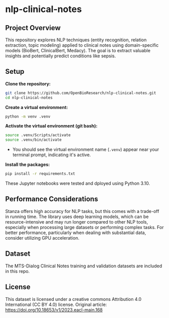 # nlp-clinical-notes

## Project Overview

This repository explores NLP techniques (entity recognition, relation extraction, topic modeling) applied to clinical notes using domain-specific models (BioBert, ClinicalBert, Medacy). The goal is to extract valuable insights and potentially predict conditions like sepsis.

## Setup

**Clone the repository:**

```bash
git clone https://github.com/OpenBioResearch/nlp-clinical-notes.git
cd nlp-clinical-notes
```

**Create a virtual environment:**
```bash
python -m venv .venv 
```

**Activate the virtual environment (git bash):**



```bash
source .venv/Scripts/activate
source .venv/bin/activate
```
* You should see the virtual environment name (`.venv`) appear near your terminal prompt, indicating it's active.

**Install the packages:**

```bash
pip install -r requirements.txt
```
These Jupyter notebooks were tested and dployed using Python 3.10.

## Performance Considerations

Stanza offers high accuracy for NLP tasks, but this comes with a trade-off in running time. The library uses deep learning models, which can be resource-intensive and may run longer compared to other NLP tools, especially when processing large datasets or performing complex tasks. For better performance, particularly when dealing with substantial data, consider utilizing GPU acceleration.

## Dataset

The MTS-Dialog Clinical Notes training and validation datasets are included in this repo.

## License

This dataset is licensed under a creative commons Attribution 4.0 International (CC BY 4.0) license.  Original article: https://doi.org/10.18653/v1/2023.eacl-main.168
